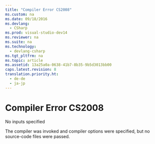 ```yaml
---
title: "Compiler Error CS2008"
ms.custom: na
ms.date: 09/18/2016
ms.devlang: 
  - CSharp
ms.prod: visual-studio-dev14
ms.reviewer: na
ms.suite: na
ms.technology: 
  - devlang-csharp
ms.tgt_pltfrm: na
ms.topic: article
ms.assetid: 13a25a0a-0638-41b7-8b35-9b5d3013bb00
caps.latest.revision: 8
translation.priority.ht: 
  - de-de
  - ja-jp
---
```

# Compiler Error CS2008
No inputs specified  
  
 The compiler was invoked and compiler options were specified, but no source-code files were passed.